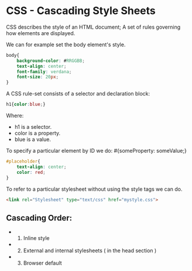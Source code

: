 # CSS - Cascading Style Sheets

CSS describes the style of an HTML document;
A set of rules governing how elements are displayed.


We can for example set the body element's style.
````CSS
body{
	background-color: #RRGGBB;
	text-align: center;
	font-family: verdana;
	font-size: 20px;
}
````

A CSS rule-set consists of a selector and declaration block:
````CSS
h1{color:blue;}
````
Where:
* h1 is a selector.
* color is a property.
* blue is a value.


To specify a particular element by ID we do:
#<id>{someProperty: someValue;}

````CSS
#placeholder{
	text-align: center;
	color: red;
}
````

To refer to a particular stylesheet without using the style tags we can do.
````HTML
<link rel="Stylesheet" type="text/css" href="mystyle.css">
````


## Cascading Order:
* 1. Inline style
* 2. External and internal stylesheets ( in the head section )
* 3. Browser default
